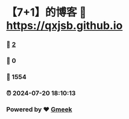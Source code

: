 # 【7+1】的博客 :link: https://qxjsb.github.io 
### :page_facing_up: [2](https://qxjsb.github.io/tag.html) 
### :speech_balloon: 0 
### :hibiscus: 1554 
### :alarm_clock: 2024-07-20 18:10:13 
### Powered by :heart: [Gmeek](https://github.com/Meekdai/Gmeek)
